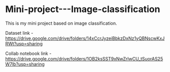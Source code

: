 # Mini-project---Image-classification
This is my mini project based on image classification.

Dataset link  -  https://drive.google.com/drive/folders/14xCcrJyzeiBbkzDxNz1yQBNscwKxJRWt?usp=sharing

Collab notebook link -  https://drive.google.com/drive/folders/1OB2ksSST9xNwZrlwCU_tSuorAS25W7lb?usp=sharing
